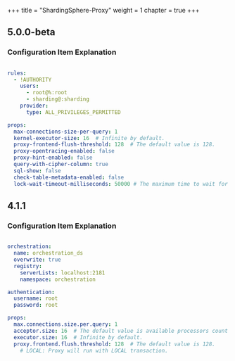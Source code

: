 +++
title = "ShardingSphere-Proxy"
weight = 1
chapter = true
+++

## 5.0.0-beta

### Configuration Item Explanation

```yaml

rules:
  - !AUTHORITY
    users:
      - root@%:root
      - sharding@:sharding
    provider:
      type: ALL_PRIVILEGES_PERMITTED

props:
  max-connections-size-per-query: 1
  kernel-executor-size: 16  # Infinite by default.
  proxy-frontend-flush-threshold: 128  # The default value is 128.
  proxy-opentracing-enabled: false
  proxy-hint-enabled: false
  query-with-cipher-column: true
  sql-show: false
  check-table-metadata-enabled: false
  lock-wait-timeout-milliseconds: 50000 # The maximum time to wait for a lock
  ```

## 4.1.1

### Configuration Item Explanation

```yaml

orchestration:
  name: orchestration_ds
  overwrite: true
  registry:
    serverLists: localhost:2181
    namespace: orchestration

authentication:
  username: root
  password: root

props:
  max.connections.size.per.query: 1
  acceptor.size: 16  # The default value is available processors count * 2.
  executor.size: 16  # Infinite by default.
  proxy.frontend.flush.threshold: 128  # The default value is 128.
    # LOCAL: Proxy will run with LOCAL transaction.
```
